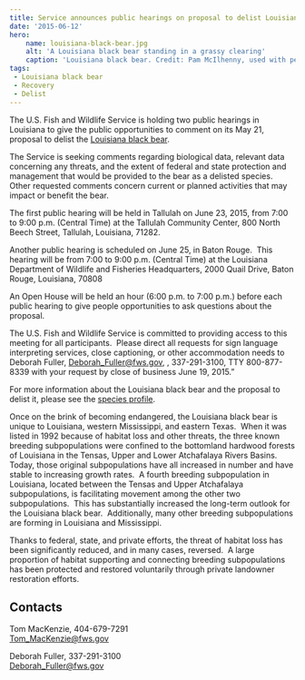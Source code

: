 ```yaml
---
title: Service announces public hearings on proposal to delist Louisiana black bear
date: '2015-06-12'
hero:
    name: louisiana-black-bear.jpg
    alt: 'A Louisiana black bear standing in a grassy clearing'
    caption: 'Louisiana black bear. Credit: Pam McIlhenny, used with permission.'
tags:
 - Louisiana black bear
 - Recovery
 - Delist
---
```


The U.S. Fish and Wildlife Service is holding two public hearings in Louisiana to give the public opportunities to comment on its May 21, proposal to delist the [Louisiana black bear](/wildlife/mammals/louisiana-black-bear/).

The Service is seeking comments regarding biological data, relevant data concerning any threats, and the extent of federal and state protection and management that would be provided to the bear as a delisted species.  Other requested comments concern current or planned activities that may impact or benefit the bear. 

The first public hearing will be held in Tallulah on June 23, 2015, from 7:00 to 9:00 p.m. (Central Time) at the Tallulah Community Center, 800 North Beech Street, Tallulah, Louisiana, 71282.

Another public hearing is scheduled on June 25, in Baton Rouge.  This hearing will be from 7:00 to 9:00 p.m. (Central Time) at the Louisiana Department of Wildlife and Fisheries Headquarters, 2000 Quail Drive, Baton Rouge, Louisiana, 70808

An Open House will be held an hour (6:00 p.m. to 7:00 p.m.) before each public hearing to give people opportunities to ask questions about the proposal.

The U.S. Fish and Wildlife Service is committed to providing access to this meeting for all participants.  Please direct all requests for sign language interpreting services, close captioning, or other accommodation needs to Deborah Fuller, [Deborah_Fuller@fws.gov](mailto:Deborah_Fuller@fws.gov), , 337-291-3100, TTY 800-877-8339 with your request by close of business June 19, 2015.”

For more information about the Louisiana black bear and the proposal to delist it, please see the [species profile](/wildlife/mammals/louisiana-black-bear/).

Once on the brink of becoming endangered, the Louisiana black bear is unique to Louisiana, western Mississippi, and eastern Texas.  When it was listed in 1992 because of habitat loss and other threats, the three known breeding subpopulations were confined to the bottomland hardwood forests of Louisiana in the Tensas, Upper and Lower Atchafalaya Rivers Basins.  Today, those original subpopulations have all increased in number and have stable to increasing growth rates.  A fourth breeding subpopulation in Louisiana, located between the Tensas and Upper Atchafalaya subpopulations, is facilitating movement among the other two subpopulations.  This has substantially increased the long-term outlook for the Louisiana black bear.  Additionally, many other breeding subpopulations are forming in Louisiana and Mississippi. 

Thanks to federal, state, and private efforts, the threat of habitat loss has been significantly reduced, and in many cases, reversed.  A large proportion of habitat supporting and connecting breeding subpopulations has been protected and restored voluntarily through private landowner restoration efforts.

## Contacts

Tom MacKenzie, 404-679-7291  
[Tom_MacKenzie@fws.gov](mailto:Tom_MacKenzie@fws.gov)

Deborah Fuller, 337-291-3100  
[Deborah_Fuller@fws.gov](mailto:Deborah_Fuller@fws.gov)
